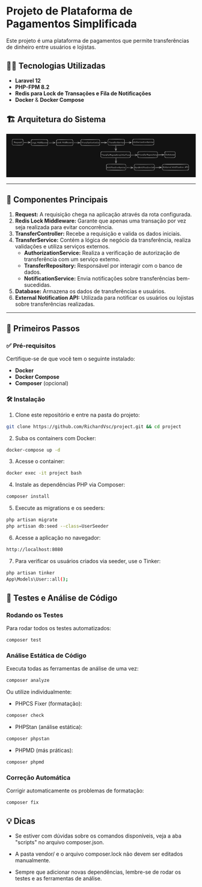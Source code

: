 # Projeto de Plataforma de Pagamentos Simplificada

Este projeto é uma plataforma de pagamentos que permite transferências de dinheiro entre usuários e lojistas.  

## 🧑‍💻 Tecnologias Utilizadas
- **Laravel 12**
- **PHP-FPM 8.2**
- **Redis para Lock de Transações e Fila de Notificações**
- **Docker** & **Docker Compose**

## 🏗️ Arquitetura do Sistema

![Arquitetura](docs/images/architecture.png)

---

## 🔧 Componentes Principais

1. **Request:** A requisição chega na aplicação através da rota configurada.
2. **Redis Lock Middleware:** Garante que apenas uma transação por vez seja realizada para evitar concorrência.
3. **TransferController:** Recebe a requisição e valida os dados iniciais.
4. **TransferService:** Contém a lógica de negócio da transferência, realiza validações e utiliza serviços externos.
   - **AuthorizationService:** Realiza a verificação de autorização de transferência com um serviço externo.
   - **TransferRepository:** Responsável por interagir com o banco de dados.
   - **NotificationService:** Envia notificações sobre transferências bem-sucedidas. 
5. **Database:** Armazena os dados de transferências e usuários.
6. **External Notification API:** Utilizada para notificar os usuários ou lojistas sobre transferências realizadas.

---

## 🚀 Primeiros Passos

### ✅ Pré-requisitos

Certifique-se de que você tem o seguinte instalado:

- **Docker**
- **Docker Compose**
- **Composer** (opcional)

### 🛠️ Instalação

1. Clone este repositório e entre na pasta do projeto:
```bash
git clone https://github.com/RichardVsc/project.git && cd project
```

2. Suba os containers com Docker:
```bash
docker-compose up -d
```

3. Acesse o container:
```bash
docker exec -it project bash
```

4. Instale as dependências PHP via Composer:
```bash
composer install
```

5. Execute as migrations e os seeders:
```bash
php artisan migrate
php artisan db:seed --class=UserSeeder
```
6. Acesse a aplicação no navegador:
```bash
http://localhost:8080
```

7. Para verificar os usuários criados via seeder, use o Tinker:
```bash
php artisan tinker
App\Models\User::all();
```

## 🧪 Testes e Análise de Código

### Rodando os Testes
Para rodar todos os testes automatizados:
```bash
composer test
```

### Análise Estática de Código
Executa todas as ferramentas de análise de uma vez:
```bash
composer analyze
```

Ou utilize individualmente:
- PHPCS Fixer (formatação):
```bash
composer check
```

- PHPStan (análise estática):
```bash
composer phpstan
```

- PHPMD (más práticas):
```bash
composer phpmd
```

### Correção Automática
Corrigir automaticamente os problemas de formatação:
```bash
composer fix
```

## 💡 Dicas
- Se estiver com dúvidas sobre os comandos disponíveis, veja a aba "scripts" no arquivo composer.json.

- A pasta vendor/ e o arquivo composer.lock não devem ser editados manualmente.

- Sempre que adicionar novas dependências, lembre-se de rodar os testes e as ferramentas de análise.
